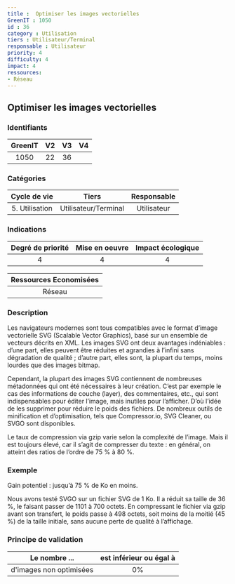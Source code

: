 ```yaml
---
title :  Optimiser les images vectorielles
GreenIT : 1050
id : 36
category : Utilisation
tiers : Utilisateur/Terminal
responsable : Utilisateur
priority: 4
difficulty: 4
impact: 4
ressources:
- Réseau
---
```


## Optimiser les images vectorielles

### Identifiants

| GreenIT |  V2  |  V3  |  V4  |
|:-------:|:----:|:----:|:----:|
|   1050   | 22  | 36  |      |

### Catégories

| Cycle de vie |  Tiers  |  Responsable  |
|:---------:|:----:|:----:|
| 5. Utilisation | Utilisateur/Terminal | Utilisateur |

### Indications

| Degré de priorité |      Mise en oeuvre       |  Impact écologique    |
|:-------------------:|:-------------------------:|:---------------------:|
| 4 | 4 | 4 |

|Ressources Economisées                                      |
|:----------------------------------------------------------:|
|  Réseau  |

### Description

Les navigateurs modernes sont tous compatibles avec le format d’image vectorielle SVG (Scalable Vector Graphics), 
basé sur un ensemble de vecteurs décrits en XML. Les images SVG ont deux avantages indéniables : d’une part, 
elles peuvent être réduites et agrandies à l’infini sans dégradation de qualité ; d’autre part, elles sont,
la plupart du temps, moins lourdes que des images bitmap.

Cependant, la plupart des images SVG contiennent de nombreuses métadonnées qui ont été nécessaires à leur création. 
C’est par exemple le cas des informations de couche (layer), des commentaires, etc., qui sont indispensables pour éditer l’image,
mais inutiles pour l’afficher. D’où l’idée de les supprimer pour réduire le poids des fichiers.
De nombreux outils de minification et d’optimisation, tels que Compressor.io, SVG Cleaner, ou SVGO sont disponibles.

Le taux de compression via gzip varie selon la complexité de l’image. Mais il est toujours élevé, car il s’agit de compresser du texte :
en général, on atteint des ratios de l’ordre de 75 % à 80 %.


### Exemple

Gain potentiel : jusqu’à 75 % de Ko en moins.

Nous avons testé SVGO sur un fichier SVG de 1 Ko. Il a réduit sa taille de 36 %, le faisant passer de 1101 à 700 octets. En compressant le fichier via gzip avant son transfert, le poids passe à 498 octets, soit moins de la moitié (45 %) de la taille initiale, sans aucune perte de qualité à l’affichage.


### Principe de validation

| Le nombre ...     | est inférieur ou égal à   |  
|-------------------|:-------------------------:|
| d'images non optimisées  |  0% |
